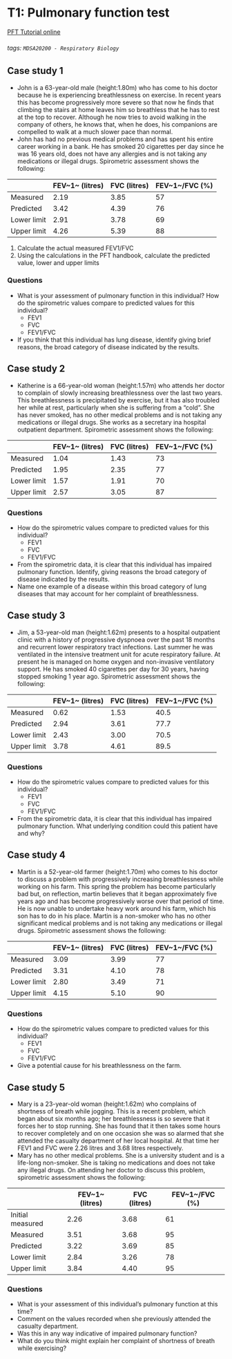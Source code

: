 # T1: Pulmonary function test
[PFT Tutorial online](https://brightspace.ucd.ie/d2l/le/content/154718/viewContent/1872540/View)
###### tags: `MDSA20200 - Respiratory Biology`

## Case study 1
- John is a 63-year-old male (height:1.80m) who has come to his doctor because he is experiencing breathlessness on exercise. In recent years this has become progressively more severe so that now he finds that climbing the stairs at home leaves him so breathless that he has to rest at the top to recover. Although he now tries to avoid walking in the company of others, he knows that, when he does, his companions are compelled to walk at a much slower pace than normal. 
- John has had no previous medical problems and has spent his entire career working in a bank.  He has smoked 20 cigarettes per day since he was 16 years old, does not have any allergies and is not taking any medications or illegal drugs. Spirometric assessment shows the following:

|  | FEV~1~ (litres) | FVC (litres) | FEV~1~/FVC (%) |
| -------- | -------- | -------- | -------- |
| Measured | 2.19 | 3.85 | 57 |
| Predicted | 3.42 | 4.39 | 76 |
| Lower limit | 2.91 | 3.78 | 69 |
| Upper limit | 4.26 | 5.39 | 88 |
 
1. Calculate the actual measured FEV1/FVC
2. Using the calculations in the PFT handbook, calculate the predicted value, lower and upper limits 

### Questions
- What is your assessment of pulmonary function in this individual?  How do the spirometric values compare to predicted values for this individual?
    - FEV1
    - FVC
    - FEV1/FVC
- If you think that this individual has lung disease, identify giving brief reasons, the broad category of disease indicated by the results.


## Case study 2
- Katherine is a 66-year-old woman (height:1.57m) who attends her doctor to complain of slowly increasing breathlessness over the last two years. This breathlessness is precipitated by exercise, but it has also troubled her while at rest, particularly when she is suffering from a “cold”. She has never smoked, has no other medical problems and is not taking any medications or illegal drugs. She works as a secretary ina hospital outpatient department. Spirometric assessment shows the following:

|  | FEV~1~ (litres) | FVC (litres) | FEV~1~/FVC (%) |
| -------- | -------- | -------- | -------- |
| Measured | 1.04 | 1.43 | 73 |
| Predicted | 1.95 | 2.35 | 77 |
| Lower limit | 1.57 | 1.91 | 70 |
| Upper limit | 2.57 | 3.05 | 87 |

### Questions
- How do the spirometric values compare to predicted values for this individual?
    - FEV1
    - FVC
    - FEV1/FVC
- From the spirometric data, it is clear that this individual has impaired pulmonary function.  Identify, giving reasons the broad category of disease indicated by the results.
- Name one example of a disease within this broad category of lung diseases that may account for her complaint of breathlessness.

## Case study 3
- Jim, a 53-year-old man (height:1.62m) presents to a hospital outpatient clinic with a history of progressive dyspnoea over the past 18 months and recurrent lower respiratory tract infections. Last summer he was ventilated in the intensive treatment unit for acute respiratory failure. At present he is managed on home oxygen and non-invasive ventilatory support. He has smoked 40 cigarettes per day for 30 years, having stopped smoking 1 year ago. Spirometric assessment shows the following:

|  | FEV~1~ (litres) | FVC (litres) | FEV~1~/FVC (%) |
| -------- | -------- | -------- | -------- |
| Measured | 0.62 | 1.53 | 40.5 |
| Predicted | 2.94 | 3.61 | 77.7 |
| Lower limit | 2.43 | 3.00 | 70.5 |
| Upper limit | 3.78 | 4.61 | 89.5 |

### Questions
- How do the spirometric values compare to predicted values for this individual?
    - FEV1
    - FVC
    - FEV1/FVC
- From the spirometric data, it is clear that this individual has impaired pulmonary function.  What underlying condition could this patient have and why?

## Case study 4
- Martin is a 52-year-old farmer (height:1.70m) who comes to his doctor to discuss a problem with progressively increasing breathlessness while working on his farm. This spring the problem has become particularly bad but, on reflection, martin believes that it began approximately five years ago and has become progressively worse over that period of time. He is now unable to undertake heavy work around his farm, which his son has to do in his place. Martin is a non-smoker who has no other significant medical problems and is not taking any medications or illegal drugs. Spirometric assessment shows the following:

|  | FEV~1~ (litres) | FVC (litres) | FEV~1~/FVC (%) |
| -------- | -------- | -------- | -------- |
| Measured | 3.09 | 3.99 | 77 |
| Predicted | 3.31 | 4.10 | 78 |
| Lower limit | 2.80 | 3.49 | 71 |
| Upper limit | 4.15 | 5.10 | 90 |

### Questions
- How do the spirometric values compare to predicted values for this individual?
    - FEV1
    - FVC
    - FEV1/FVC
- Give a potential cause for his breathlessness on the farm.

## Case study 5
- Mary is a 23-year-old woman (height:1.62m) who complains of shortness of breath while jogging. This is a recent problem, which began about six months ago; her breathlessness is so severe that it forces her to stop running. She has found that it then takes some hours to recover completely and on one occasion she was so alarmed that she attended the casualty department of her local hospital. At that time her FEV1 and FVC were 2.26 litres and 3.68 litres respectively.
- Mary has no other medical problems. She is a university student and is a life-long non-smoker. She is taking no medications and does not take any illegal drugs. On attending her doctor to discuss this problem, spirometric assessment shows the following:

|  | FEV~1~ (litres) | FVC (litres) | FEV~1~/FVC (%) |
| -------- | -------- | -------- | -------- |
| Initial measured | 2.26 | 3.68 | 61 |
| Measured | 3.51 | 3.68 | 95 |
| Predicted | 3.22 | 3.69 | 85 |
| Lower limit | 2.84 | 3.26 | 78 |
| Upper limit | 3.84 | 4.40 | 95 |

### Questions
- What is your assessment of this individual’s pulmonary function at this time?
- Comment on the values recorded when she previously attended the casualty department. 
- Was this in any way indicative of impaired pulmonary function?
- What do you think might explain her complaint of shortness of breath while exercising?
